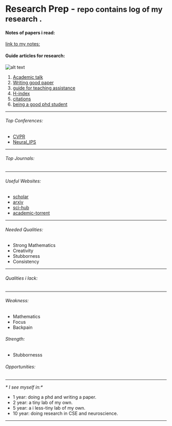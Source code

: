 # Research Prep - <small>repo contains log of my research .</small>

#### Notes of papers i read:
[link to my notes:](https://docs.google.com/document/d/e/2PACX-1vSQZ_lz-oeNM0mCMnTdplOuXSPhCIB8V_i6csO14c_44Jf4BkoJXM4GZv1DxUloQqkZ58L5oNWxabwg/pub?embedded=true)



#### Guide articles for research:
![alt text](image.png)

1. [Academic talk](https://people.eecs.berkeley.edu/~jrs/speaking.html)
2. [Writing good paper](http://mri.beckman.illinois.edu/resources/good_paper.pdf)
3. [guide for teaching assistance](https://www.cs.jhu.edu/~jason/advice/how-to-ta.html)
4. [H-index](https://en.wikipedia.org/wiki/H-index)
5. [citations](https://en.wikipedia.org/wiki/Citation)
6. [being a good phd student](https://www.thesavvyscientist.com/tips-for-new-phd-students/)
---
###### Top Conferences:
- [CVPR](https://cvpr.thecvf.com/)
- [Neural_IPS](https://neurips.cc/)


---

###### Top Journals:
---

###### Useful Websites:
- [scholar](https://scholar.google.com/)
- [arxiv](https://arxiv.org/)
- [sci-hub](https://sci-hub.se/database)
- [academic-torrent](https://academictorrents.com/)

---

###### Needed Qualities:
- Strong Mathematics
- Creativity
- Stubborness
- Consistency
---
###### Qualities i lack:
---
###### Weakness:
- Mathematics
- Focus
- Backpain




###### Strength:
- Stubbornesss


###### Opportunities:

---


_* I see myself in:*_

- 1 year: doing a phd and writing a paper.
- 2 year: a tiny lab of my own.
- 5 year: a i less-tiny lab of my own.
- 10 year: doing research in CSE and neuroscience.
---
